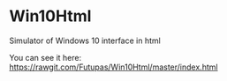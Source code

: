 # Win10Html
Simulator of Windows 10 interface in html

You can see it here: https://rawgit.com/Futupas/Win10Html/master/index.html
